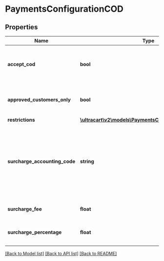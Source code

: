 # PaymentsConfigurationCOD

## Properties
Name | Type | Description | Notes
------------ | ------------- | ------------- | -------------
**accept_cod** | **bool** | Master flag indicating this merchant accepts COD | [optional] 
**approved_customers_only** | **bool** | If true, only approved customers may pay with COD | [optional] 
**restrictions** | [**\ultracart\v2\models\PaymentsConfigurationRestrictions**](PaymentsConfigurationRestrictions.md) |  | [optional] 
**surcharge_accounting_code** | **string** | Optional field, if surcharge is set, this is the accounting code the surcharge is tagged with when sent to Quickbooks | [optional] 
**surcharge_fee** | **float** | Additional cost for using COD | [optional] 
**surcharge_percentage** | **float** | Additional percentage cost for using COD | [optional] 

[[Back to Model list]](../README.md#documentation-for-models) [[Back to API list]](../README.md#documentation-for-api-endpoints) [[Back to README]](../README.md)


